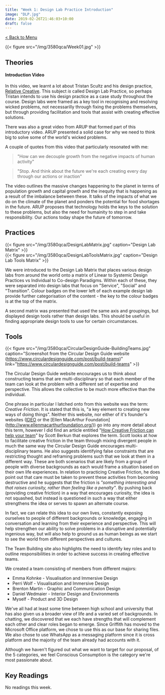 ```yaml
---
title: "Week 1: Design Lab Practice Introduction"
image: "DLP.jpg"
date: 2019-02-26T21:46:03+10:00
draft: false
---
```

[< Back to Menu](/3580qca/)

{{< figure src="/img/3580qca/Week01.jpg" >}}


## Theories
#### Introduction Video
In this video, we learnt a lot about Tristan Scultz and his design practice, [Relative Creative](https://relativecreative.com.au).  This subject _is_ called Design Lab Practice, so perhaps Tristan intends to use his design practice as a case study throughout the course.  Design labs were framed as a key tool in recognising and resolving wicked problems, not necessarilly through fixing the problems themselves, but through providing facilitation and tools that assist with creating effective solutions.

There was also a great video from ARUP that formed part of this introductory video.  ARUP presented a solid case for why we need to think big to solve some of the world's wicked problems.

A couple of quotes from this video that particularly resonated with me:

> "How can we decouple growth from the negative impacts of human activity"

> "Stop.  And think about the future we're each creating every day through our actions or inaction"

The video outlines the massive changes happening to the planet in terms of population growth and capital growth and the inequity that is happening as a result of the imbalance between these.  It talks of the impacts of what we do on the climate of the planet and ponders the potential for food shortages in the future.  ARUP proposes that technology holds the keys to the solution to these problems, but also the need for humainity to step in and take responsibility.  Our actions today shape the future of tomorrow.


## Practices

<div class="row">
    <div class="6u 12u$(medium)">
        {{< figure src="/img/3580qca/DesignLabMatrix.jpg" caption="Design Lab Matrix" >}}
    </div>
    <div class="6u 12u$(medium)">
        {{< figure src="/img/3580qca/DesignLabToolsMatrix.jpg" caption="Design Lab Tools Matrix" >}}
    </div>
</div>

We were introduced to the Design Lab Matrix that places various design labs from around the world onto a matrix of Linear to Systemic Design Practices vs Individual to Co-design Paradigms.  Within each of these, they were separated into design labs that focus on "Service", "Social" and "Transition".  Colour badges on the lower left of each example design lab provide further categorisation of the content - the key to the colour badges is at the top of the matrix.

A second matrix was presented that used the same axis and groupings, but displayed design tools rather than design labs.  This should be useful in finding appropriate design tools to use for certain circumstances.

## Tools 
{{< figure src="/img/3580qca/CircularDesignGuide-BuildingTeams.jpg" caption="Screenshot from the Circular Design Guide website (https://www.circulardesignguide.com/post/build-teams)" link="https://www.circulardesignguide.com/post/build-teams" >}}

The Circular Design Guide website encourages us to think about constructing teams that are multi-disciplinary so that each member of the team can look at the problem with a different set of expertise and perspective.  This allows the collective to be much more effective than the individual.

One phrase in particular I latched onto from this website was the term: _Creative Friction_.
It is stated that this is, "a key element to creating new ways of doing things".  Neither this website, nor either of it's founder's websites ([IDEO](http://www.ideo.com/) or the [Ellen MacArthur Foundation] (http://www.ellenmacarthurfoundation.org/)) go into any more detail about this term, however I did find an article entitled "[How Creative Friction can help your team](https://scottberkun.com/2018/how-creative-abrasion-helps-good-ideas/)" by Scott Berkun that explores the term.  Scott looks at how to facilitate creative friction in the team through mixing divergent people in much the same way the Circular Design Guide encourages multi-disciplinary teams.  He also suggests identifying false constraints that are restricting thought and reframing problems such that we look at them in a different way.  These are both scenarios that are likely from a group of people with diverse backgrounds as each would frame a situation based on their own life experiences.  In relation to practicing Creative Friction, he does point out that care must be taken to prevent these activities from becoming destructive and he suggests that the friction is _"something interesting and that raises curiosity, rather than feeling like a penalty"_.  By pushing back (providing creative friction) in a way that encourages curiosity, the idea is not squashed, but instead is questioned in such a way that either strengthens the idea or serves to spawn an alternate course.

In fact, we can relate this idea to our own lives, constantly exposing ourselves to people of different backgrounds or knowledge, engaging in conversation and learning from their experience and perspective.  This will help strengthen our ability to solve problems in a disruptive and potentially ingenious way, but will also help to ground us as human beings as we start to see the world from different perspectives and cultures.


The Team Building site also highlights the need to identify key roles and to outline responsibilities in order to achieve success in creating effective teams.

We created a team consisting of members from different majors:

+ Emma Kohnke - Visualisation and Immersive Design
+ Perri Wolf - Visualisation and Immersive Design
+ Brenton Martin - Graphic and Communication Design
+ Daniel Wedmaier - Interior Design and Environments
+ Myself - Product and 3D Design

We've all had at least some time between high school and university that has also given us a broader view of life and a varied set of backgrounds.  In chatting, we discovered that we each have strengths that will complement each other and clear roles began to emerge.  Since Griffith has moved to the Microsoft Office platform, we chose to use this as our base for sharing files.  We also chose to use WhatsApp as a messaging platform since it is cross platform and the majority of the team already had accounts with it.

Although we haven't figured out what we want to target for our proposal, of the 5 categories, we feel Conscious Consumption is the category we're most passionate about.



## Key Readings
No readings this week.

